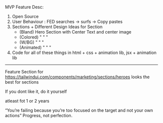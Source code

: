 MVP Feature Desc:
1. Open Source
2. User Behaviour : FED searches -> surfs -> Copy pastes
3. Sections + Different Design Ideas for Section
   - (Bland) Hero Section with Center Text and center image 
   - (Colored) "  "  " 
   - (W/BG)  "   "   "
   - (Animated) "  "  "
4. Code for all of these things in html + css + animation lib, jsx + animation lib




-------------------------------

Feature Section for https://tailwindui.com/components/marketing/sections/heroes looks the best for sections


































If you dont like it, do it yourself

atleast fot 1 or 2 years

 “You’re failing because you’re too focused on the target and not your own actions” 
  Progress, not perfection. 